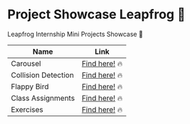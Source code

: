 # Project Showcase Leapfrog :frog: 

Leapfrog Internship Mini Projects Showcase :movie_camera: 

| Name                | Link                                                         |
| ------------------- | ------------------------------------------------------------ |
| Carousel            | [Find here!](https://github.com/yankeexe/JS-Projects/tree/master/ast-1%20Carousel) :fire: |
| Collision Detection | [Find here!](https://github.com/yankeexe/JS-Projects/tree/master/ast-2-Collision-oop) :fire: |
| Flappy Bird         | [Find here!](https://github.com/yankeexe/JS-Projects/tree/master/ast-3-flappybird) :fire: |
| Class Assignments   | [Find here!](https://github.com/yankeexe/JS-Projects/tree/master/classAssignments) :fire: |
| Exercises           | [Find here!](https://github.com/yankeexe/JS-Projects/tree/master/Exercises) :fire: |
